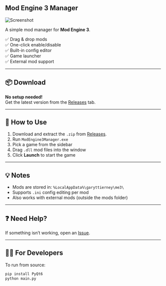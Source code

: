 ## Mod Engine 3 Manager


![Screenshot](https://i.ibb.co/GQygXRQF/Screenshot-2025-06-18-202933.png)


A simple mod manager for **Mod Engine 3**.

✅ Drag & drop mods  
✅ One-click enable/disable  
✅ Built-in config editor  
✅ Game launcher  
✅ External mod support

---

## 📦 Download

**No setup needed!**  
Get the latest version from the [Releases](https://github.com/2pz/ne3-manager/releases) tab.

---

## 🚀 How to Use

1. Download and extract the `.zip` from [Releases](https://github.com/2pz/ne3-manager/releases).
2. Run `ModEngine3Manager.exe`
3. Pick a game from the sidebar
4. Drag `.dll` mod files into the window
5. Click **Launch** to start the game

---

## 💡 Notes

- Mods are stored in: `%LocalAppData%\garyttierney\me3\`
- Supports `.ini` config editing per mod
- Also works with external mods (outside the mods folder)

---

## ❓ Need Help?

If something isn’t working, open an [Issue](https://github.com/2Pz/ne3-manager/issues).

---

## 🧑‍💻 For Developers

To run from source:

```bash
pip install PyQt6
python main.py

